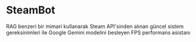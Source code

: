 # SteamBot
RAG benzeri bir mimari kullanarak Steam API'sinden alınan güncel sistem gereksinimleri ile Google Gemini modelini besleyen FPS performans asistanı
